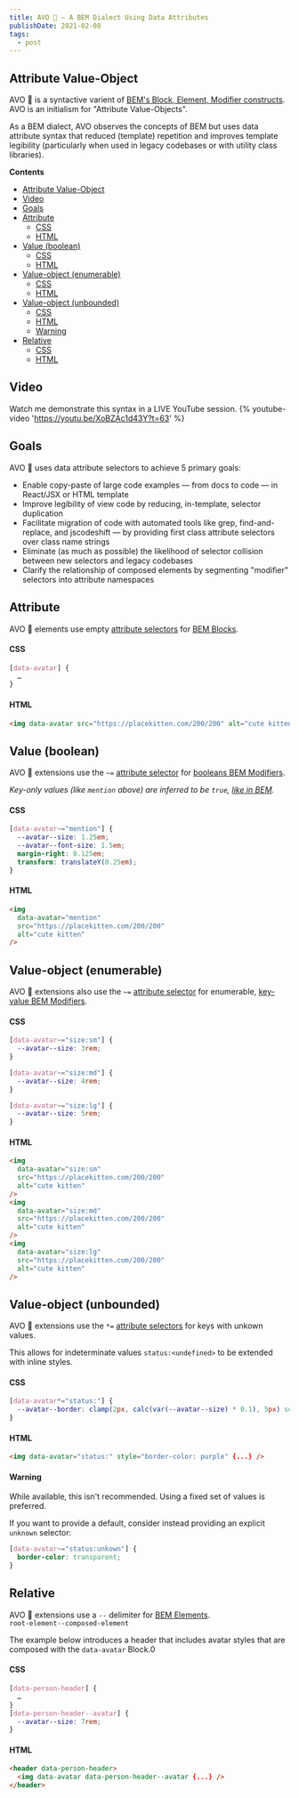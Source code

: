 ```yaml
---
title: AVO 🥑 — A BEM Dialect Using Data Attributes
publishDate: 2021-02-08
tags:
  - post
---
```


## Attribute Value-Object

AVO 🥑 is a syntactive varient of [BEM's Block, Element, Modifier constructs](https://en.bem.info/methodology/quick-start/). AVO is an initialism for "Attribute Value-Objects".

As a BEM dialect, AVO observes the concepts of BEM but uses data attribute syntax that reduced (template) repetition and improves template legibility (particularly when used in legacy codebases or with utility class libraries).

**Contents**

- [Attribute Value-Object](#attribute-value-object)
- [Video](#video)
- [Goals](#goals)
- [Attribute](#attribute)
    - [CSS](#css)
    - [HTML](#html)
- [Value (boolean)](#value-boolean)
    - [CSS](#css-1)
    - [HTML](#html-1)
- [Value-object (enumerable)](#value-object-enumerable)
    - [CSS](#css-2)
    - [HTML](#html-2)
- [Value-object (unbounded)](#value-object-unbounded)
    - [CSS](#css-3)
    - [HTML](#html-3)
    - [Warning](#warning)
- [Relative](#relative)
    - [CSS](#css-4)
    - [HTML](#html-4)

## Video

Watch me demonstrate this syntax in a LIVE YouTube session.
{% youtube-video 'https://youtu.be/XoBZAc1d43Y?t=63' %}

## Goals

AVO 🥑 uses data attribute selectors to achieve 5 primary goals:

- Enable copy-paste of large code examples — from docs to code — in React/JSX or HTML template
- Improve legibility of view code by reducing, in-template, selector duplication
- Facilitate migration of code with automated tools like grep, find-and-replace, and jscodeshift — by providing first class attribute selectors over class name strings
- Eliminate (as much as possible) the likelihood of selector collision between new selectors and legacy codebases
- Clarify the relationship of composed elements by segmenting "modifier" selectors into attribute namespaces

## Attribute

AVO 🥑 elements use empty [attribute selectors](https://developer.mozilla.org/en-US/docs/Web/CSS/Attribute_selectors#syntax) for [BEM Blocks](https://en.bem.info/methodology/quick-start/#block).

#### CSS

```css
[data-avatar] {
  …
}
```

#### HTML

```html
<img data-avatar src="https://placekitten.com/200/200" alt="cute kitten" />
```

## Value (boolean)

AVO 🥑 extensions use the `~=` [attribute selector](https://developer.mozilla.org/en-US/docs/Web/CSS/Attribute_selectors#syntax) for [booleans BEM Modifiers](https://en.bem.info/methodology/quick-start/#boolean).

_Key-only values (like `mention` above) are inferred to be `true`, [like in BEM](https://en.bem.info/methodology/quick-start/#boolean)._

#### CSS

```css
[data-avatar~="mention"] {
  --avatar--size: 1.25em;
  --avatar--font-size: 1.5em;
  margin-right: 0.125em;
  transform: translateY(0.25em);
}
```

#### HTML

```html
<img
  data-avatar="mention"
  src="https://placekitten.com/200/200"
  alt="cute kitten"
/>
```

## Value-object (enumerable)

AVO 🥑 extensions also use the `~=` [attribute selector](https://developer.mozilla.org/en-US/docs/Web/CSS/Attribute_selectors#syntax) for enumerable, [key-value BEM Modifiers](https://en.bem.info/methodology/quick-start/#key-value).

#### CSS

```css
[data-avatar~="size:sm"] {
  --avatar--size: 3rem;
}

[data-avatar~="size:md"] {
  --avatar--size: 4rem;
}

[data-avatar~="size:lg"] {
  --avatar--size: 5rem;
}
```

#### HTML

```html
<img
  data-avatar="size:sm"
  src="https://placekitten.com/200/200"
  alt="cute kitten"
/>
<img
  data-avatar="size:md"
  src="https://placekitten.com/200/200"
  alt="cute kitten"
/>
<img
  data-avatar="size:lg"
  src="https://placekitten.com/200/200"
  alt="cute kitten"
/>
```

## Value-object (unbounded)

AVO 🥑 extensions use the `*=` [attribute selectors](https://developer.mozilla.org/en-US/docs/Web/CSS/Attribute_selectors#syntax) for keys with unkown values.

This allows for indeterminate values `status:<undefined>` to be extended with inline styles.

#### CSS

```css
[data-avatar*="status:"] {
  --avatar--border: clamp(2px, calc(var(--avatar--size) * 0.1), 5px) solid transparent;
}
```

#### HTML

```html
<img data-avatar="status:" style="border-color: purple" {...} />
```

#### Warning

While available, this isn't recommended. Using a fixed set of values is preferred.

If you want to provide a default, consider instead providing an explicit `unknown` selector:

```css
[data-avatar~="status:unkown"] {
  border-color: transparent;
}
```

## Relative

AVO 🥑 extensions use a `--` delimiter for [BEM Elements](https://en.bem.info/methodology/quick-start/#element).  
`root-element--composed-element`

The example below introduces a header that includes avatar styles that are composed with the `data-avatar` Block.0

#### CSS

```css
[data-person-header] {
  …
}
[data-person-header--avatar] {
  --avatar--size: 7rem;
}
```

#### HTML

```html
<header data-person-header>
  <img data-avatar data-person-header--avatar {...} />
</header>
```
